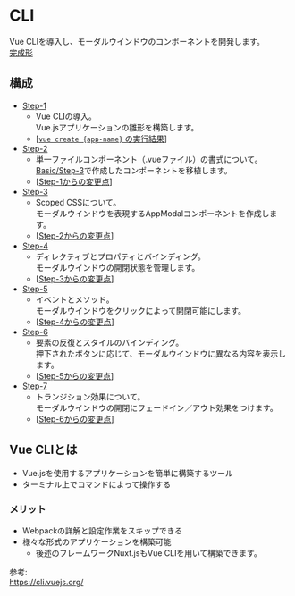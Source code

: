 # CLI  
Vue CLIを導入し、モーダルウインドウのコンポーネントを開発します。  
[完成形](https://vue-introduction-cli.netlify.com)

## 構成
* [Step-1](./step-1)  
    * Vue CLIの導入。  
      Vue.jsアプリケーションの雛形を構築します。  
    * [[`vue create {app-name}` の実行結果](https://github.com/dsktschy/vue-introduction/commit/d78cf8d#diff-7d36e1b)]  
* [Step-2](./step-2)  
    * 単一ファイルコンポーネント（.vueファイル）の書式について。  
      [Basic/Step-3](../basic/step-3)で作成したコンポーネントを移植します。  
    * [[Step-1からの変更点](https://github.com/dsktschy/vue-introduction/commit/64563f7#diff-7d36e1b)]  
* [Step-3](./step-3)  
    * Scoped CSSについて。  
      モーダルウインドウを表現するAppModalコンポーネントを作成します。  
    * [[Step-2からの変更点](https://github.com/dsktschy/vue-introduction/commit/f7cf29d#diff-7d36e1b)]  
* [Step-4](./step-4)  
    * ディレクティブとプロパティとバインディング。  
      モーダルウインドウの開閉状態を管理します。  
    * [[Step-3からの変更点](https://github.com/dsktschy/vue-introduction/commit/589fed4#diff-7d36e1b)]  
* [Step-5](./step-5)  
    * イベントとメソッド。  
      モーダルウインドウをクリックによって開閉可能にします。  
    * [[Step-4からの変更点](https://github.com/dsktschy/vue-introduction/commit/bc564cc#diff-7d36e1b)]  
* [Step-6](./step-6)  
    * 要素の反復とスタイルのバインディング。  
      押下されたボタンに応じて、モーダルウインドウに異なる内容を表示します。  
    * [[Step-5からの変更点](https://github.com/dsktschy/vue-introduction/commit/e418c1b#diff-7d36e1b)]  
* [Step-7](./step-7)  
    * トランジション効果について。  
      モーダルウインドウの開閉にフェードイン／アウト効果をつけます。  
    * [[Step-6からの変更点](https://github.com/dsktschy/vue-introduction/commit/50e4f67#diff-7d36e1b)]  

## Vue CLIとは
* Vue.jsを使用するアプリケーションを簡単に構築するツール
* ターミナル上でコマンドによって操作する

### メリット
* Webpackの詳解と設定作業をスキップできる
* 様々な形式のアプリケーションを構築可能
  * 後述のフレームワークNuxt.jsもVue CLIを用いて構築できます。

参考:  
https://cli.vuejs.org/
